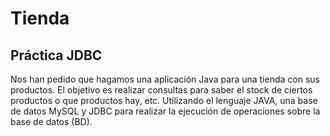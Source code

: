 # Tienda

## Práctica JDBC

Nos han pedido que hagamos una aplicación Java para una tienda con sus productos. El objetivo es realizar consultas para saber el stock de ciertos productos o que productos hay, etc. Utilizando el lenguaje JAVA, una base de datos MySQL y
JDBC para realizar la ejecución de operaciones sobre la base de datos (BD).
